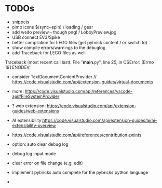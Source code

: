 # TODOs

- snippets
- pimp icons $(sync~spin) / loading / gear
- add wedo preview - though png! / LobbyPreview.jpg
- USB connect EV3/Spike
- better compilation for LEGO files (get pybrick content / or switch to)
- show compile errors/warnings to the debuglog
- add Traceback for LEGO files as well

Traceback (most recent call last):
  File "__main__.py", line 25, in <module>
OSError: [Errno 19] ENODEV:

- consider TextDocumentContentProvider
// <https://code.visualstudio.com/api/extension-guides/virtual-documents>
- more: <https://code.visualstudio.com/api/references/vscode-api#FileSystemProvider>
- ? web extension: <https://code.visualstudio.com/api/extension-guides/web-extensions>
- AI extensibility <https://code.visualstudio.com/api/extension-guides/ai/ai-extensibility-overview>

- <https://code.visualstudio.com/api/references/contribution-points>

- option: auto clear debug log
- debug log input mode
- clear error on file change (e.g. edit)

- implement pybricks auto complete for the pybricks python language
-
